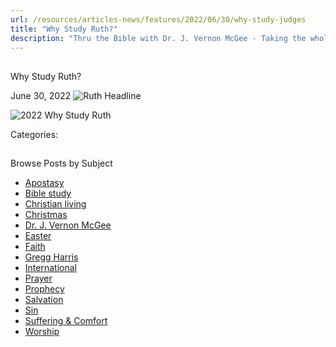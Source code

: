 ```yaml
---
url: /resources/articles-news/features/2022/06/30/why-study-judges
title: "Why Study Ruth?"
description: "Thru the Bible with Dr. J. Vernon McGee - Taking the whole Word to the whole world"
---
```







## 
 Why Study Ruth?


June 30, 2022
![](https://ttb.org/images/default-source/why-study/ruth-headline28b70749-09de-4be4-b0e5-026d7236bc11.jpg?sfvrsn=ae6e1816_1 "Ruth Headline")




![2022 Why Study Ruth](/images/default-source/why-study/2022-why-study-ruth.jpg?sfvrsn=196c1816_0)

Categories: 









## 
 Browse Posts by Subject


* [Apostasy](/resources/articles-news/-in-tags/tags/Apostasy)
* [Bible study](/resources/articles-news/-in-tags/tags/Bible-study)
* [Christian living](/resources/articles-news/-in-tags/tags/Christian-living)
* [Christmas](/resources/articles-news/-in-tags/tags/Christmas)
* [Dr. J. Vernon McGee](/resources/articles-news/-in-tags/tags/Dr-J-Vernon-McGee)
* [Easter](/resources/articles-news/-in-tags/tags/easter)
* [Faith](/resources/articles-news/-in-tags/tags/Faith)
* [Gregg Harris](/resources/articles-news/-in-tags/tags/Gregg-Harris)
* [International](/resources/articles-news/-in-tags/tags/International)
* [Prayer](/resources/articles-news/-in-tags/tags/prayer)
* [Prophecy](/resources/articles-news/-in-tags/tags/Prophecy)
* [Salvation](/resources/articles-news/-in-tags/tags/Salvation)
* [Sin](/resources/articles-news/-in-tags/tags/sin)
* [Suffering & Comfort](/resources/articles-news/-in-tags/tags/Suffering-Comfort)
* [Worship](/resources/articles-news/-in-tags/tags/worship)






